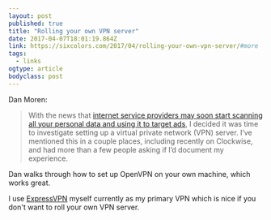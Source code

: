 ```yaml
---
layout: post 
published: true 
title: "Rolling your own VPN server" 
date: 2017-04-07T18:01:19.864Z 
link: https://sixcolors.com/2017/04/rolling-your-own-vpn-server/#more 
tags:
  - links
ogtype: article 
bodyclass: post 
---
```


Dan Moren:

> With the news that [internet service providers may soon start scanning all your personal data and using it to target ads](https://www.washingtonpost.com/news/the-switch/wp/2017/03/28/the-house-just-voted-to-wipe-out-the-fccs-landmark-internet-privacy-protections/), I decided it was time to investigate setting up a virtual private network (VPN) server. I’ve mentioned this in a couple places, including recently on Clockwise, and had more than a few people asking if I’d document my experience.

Dan walks through how to set up OpenVPN on your own machine, which works great.

I use [ExpressVPN](http://www.expressrefer.com/refer-a-friend/30-days-free/?referrer_id=9547199&utm_campaign=referrals&utm_medium=copy_link&utm_source=referral_dashboard) myself currently as my primary VPN which is nice if you don't want to roll your own VPN server.
